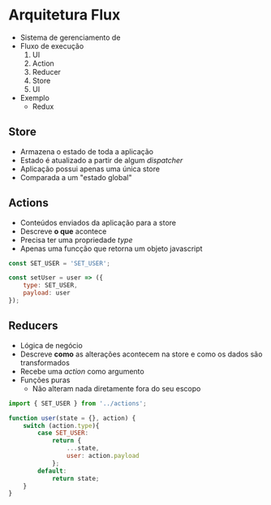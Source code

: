# Arquitetura Flux

* Sistema de gerenciamento de 
* Fluxo de execução
    1. UI
    2. Action
    3. Reducer
    4. Store
    5. UI
* Exemplo
    * Redux

## Store

* Armazena o estado de toda a aplicação
* Estado é atualizado a partir de algum *dispatcher*
* Aplicação possui apenas uma única store
* Comparada a um "estado global"

## Actions

* Conteúdos enviados da aplicação para a store
* Descreve **o que** acontece
* Precisa ter uma propriedade *type*
* Apenas uma funcção que retorna um objeto javascript

```js
const SET_USER = 'SET_USER';

const setUser = user => ({
    type: SET_USER,
    payload: user
});
```

## Reducers

* Lógica de negócio
* Descreve **como** as alterações acontecem na store e como os dados são transformados
* Recebe uma *action* como argumento
* Funções puras
    * Não alteram nada diretamente fora do seu escopo

```js
import { SET_USER } from '../actions';

function user(state = {}, action) {
    switch (action.type){
        case SET_USER:
            return {
                ...state,
                user: action.payload
            };
        default:
            return state;
    }
}
```